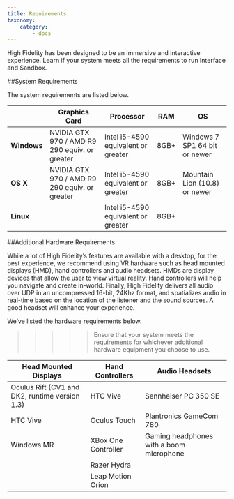 ```yaml
---
title: Requirements
taxonomy:
    category:
        - docs
---
```



High Fidelity has been designed to be an immersive and interactive experience. Learn if your system meets all the requirements to run Interface and Sandbox. 



##System Requirements

The system requirements are listed below. 

|             | Graphics Card                            | Processor                           | RAM  | OS                            |
| ----------- | ---------------------------------------- | ----------------------------------- | ---- | ----------------------------- |
| **Windows** | NVIDIA GTX 970 / AMD R9 290 equiv. or greater | Intel i5-4590 equivalent or greater | 8GB+ | Windows 7 SP1 64 bit or newer |
| **OS X**    | NVIDIA GTX 970 / AMD R9 290 equiv. or greater | Intel i5-4590 equivalent or greater | 8GB+ | Mountain Lion (10.8) or newer |
| **Linux**   |                                          | Intel i5-4590 equivalent or greater | 8GB+ |                               |





##Additional Hardware Requirements

While a lot of High Fidelity’s features are available with a desktop, for the best experience, we recommend using VR hardware such as head mounted displays (HMD), hand controllers and audio headsets.  HMDs are display devices that allow the user to view virtual reality. Hand controllers will help you navigate and create in-world. Finally, High Fidelity delivers all audio over UDP in an uncompressed 16-bit, 24Khz format, and spatializes audio in real-time based on the location of the listener and the sound sources. A good headset will enhance your experience. 

We’ve listed the hardware requirements below. 

>>>>>Ensure that your system meets the requirements for whichever additional hardware equipment you choose to use. 

| Head Mounted Displays                    | Hand Controllers    | Audio Headsets                           |
| ---------------------------------------- | ------------------- | ---------------------------------------- |
| Oculus Rift (CV1 and DK2, runtime version 1.3) | HTC Vive            | Sennheiser PC 350 SE                     |
| HTC Vive                                 | Oculus Touch        | Plantronics GameCom 780                  |
| Windows MR    | XBox One Controller | Gaming headphones with a boom microphone |
|                                          | Razer Hydra         |                                          |
|                                          | Leap Motion Orion   |                                          |
